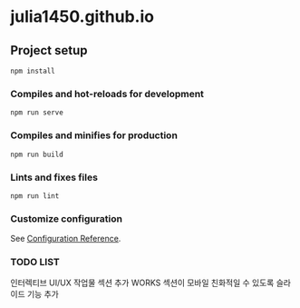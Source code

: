 # julia1450.github.io

## Project setup
```
npm install
```

### Compiles and hot-reloads for development
```
npm run serve
```

### Compiles and minifies for production
```
npm run build
```

### Lints and fixes files
```
npm run lint
```

### Customize configuration
See [Configuration Reference](https://cli.vuejs.org/config/).


### TODO LIST
인터렉티브 UI/UX 작업물 섹션 추가
WORKS 섹션이 모바일 친화적일 수 있도록 슬라이드 기능 추가
